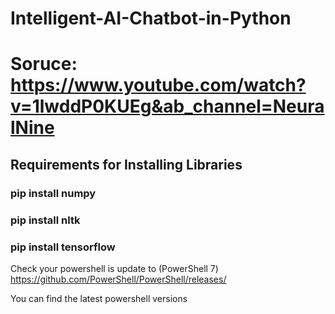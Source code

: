 # Intelligent-AI-Chatbot-in-Python
# Soruce: https://www.youtube.com/watch?v=1lwddP0KUEg&ab_channel=NeuralNine

## Requirements for Installing Libraries
### pip install numpy ###
### pip install nltk ###
### pip install tensorflow ####

Check your powershell is update to (PowerShell 7)
https://github.com/PowerShell/PowerShell/releases/

You can find the latest powershell versions
